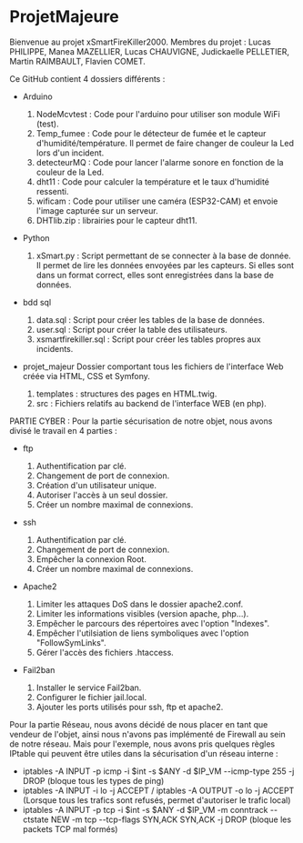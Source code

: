 # ProjetMajeure
Bienvenue au projet xSmartFireKiller2000.
Membres du projet : Lucas PHILIPPE, Manea MAZELLIER, Lucas CHAUVIGNE, Judickaelle PELLETIER, Martin RAIMBAULT, Flavien COMET.



Ce GitHub contient 4 dossiers différents :

- Arduino
  1) NodeMcvtest : Code pour l'arduino pour utiliser son module WiFi (test).
  2) Temp_fumee : Code pour le détecteur de fumée et le capteur d'humidité/température. Il permet de faire changer de couleur la Led lors d'un incident.
  3) detecteurMQ : Code pour lancer l'alarme sonore en fonction de la couleur de la Led.
  4) dht11 : Code pour calculer la température et le taux d'humidité ressenti.
  5) wificam : Code pour utiliser une caméra (ESP32-CAM) et envoie l'image capturée sur un serveur.
  6) DHTlib.zip : librairies pour le capteur dht11.

- Python
  1) xSmart.py : Script permettant de se connecter à la base de donnée. Il permet de lire les données envoyées par les capteurs. Si elles sont dans un format correct, elles sont enregistrées dans la base de données.

- bdd sql
  1) data.sql : Script pour créer les tables de la base de données.
  2) user.sql : Script pour créer la table des utilisateurs.
  3) xsmartfirekiller.sql : Script pour créer les tables propres aux incidents.

- projet_majeur
 Dossier comportant tous les fichiers de l'interface Web créée via HTML, CSS et Symfony.
  1) templates : structures des pages en HTML.twig.
  2) src : Fichiers relatifs au backend de l'interface WEB (en php).
 
 
 
PARTIE CYBER : 
Pour la partie sécurisation de notre objet, nous avons divisé le travail en 4 parties :

- ftp
  1) Authentification par clé.
  2) Changement de port de connexion.
  3) Création d'un utilisateur unique.
  4) Autoriser l'accès à un seul dossier.
  5) Créer un nombre maximal de connexions.

- ssh
  1) Authentification par clé.
  2) Changement de port de connexion.
  3) Empêcher la connexion Root.
  4) Créer un nombre maximal de connexions.

- Apache2
  1) Limiter les attaques DoS dans le dossier apache2.conf.
  2) Limiter les informations visibles (version apache, php...).
  3) Empêcher le parcours des répertoires avec l'option "Indexes".
  4) Empêcher l'utilsiation de liens symboliques avec l'option "FollowSymLinks".
  5) Gérer l'accès des fichiers .htaccess.

- Fail2ban
  1) Installer le service Fail2ban.
  2) Configurer le fichier jail.local.
  3) Ajouter les ports utilisés pour ssh, ftp et apache2.
 
Pour la partie Réseau, nous avons décidé de nous placer en tant que vendeur de l'objet, ainsi nous n'avons pas implémenté de Firewall au sein de notre réseau. Mais pour l'exemple, nous avons pris quelques règles IPtable qui peuvent être utiles dans la sécurisation d'un réseau interne :
- iptables -A INPUT -p icmp -i $int -s $ANY -d $IP_VM  --icmp-type 255 -j DROP (bloque tous les types de ping)
- iptables  -A INPUT -i lo -j ACCEPT / iptables  -A OUTPUT -o lo -j ACCEPT (Lorsque tous les trafics sont refusés, permet d'autoriser le trafic local)
- iptables  -A INPUT -p tcp -i $int -s $ANY -d $IP_VM -m conntrack --ctstate NEW -m tcp --tcp-flags SYN,ACK SYN,ACK -j DROP (bloque les packets TCP mal formés)  
